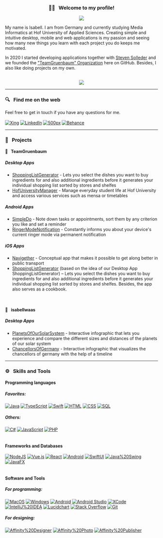 <h3 align="center"> 👋🏼 &nbsp; Welcome to my profile! </h3>

<!-- Typing SVG by DenverCoder1 - https://github.com/DenverCoder1/readme-typing-svg -->
<p align="center">
  <a href="https://github.com/DenverCoder1/readme-typing-svg"><img src="https://readme-typing-svg.herokuapp.com/?lines=Media%20Informatics%20student%20at%20Hof%20University;Prospective%20Software-Developer%20from%20Germany;Learning%20new%20things%20with%20each%20project&font=JetBrains+Mono&center=true&width=520&height=45&vCenter=true&size=18&color=57a5ff"></a>
</p>

My name is Isabell. I am from Germany and currently studying Media Informatics at Hof University of Applied Sciences. Creating simple and intuitive desktop, mobile and web applications is my passion and seeing how many new things you learn with each project you do keeps me motivated.

In 2020 I started developing applications together with [Steven Solleder](https://github.com/stevensolleder) and we founded the ["TeamGruenbaum" Organization](https://github.com/TeamGruenbaum) here on GitHub. Besides, I also like doing projects on my own.
<br><br>
<p align="center">
  <a href="https://github.com/anuraghazra/github-readme-stats">
  <img align="center" src="https://github-readme-stats.vercel.app/api?username=isabellwaas&show_icons=true&theme=tokyonight&hide=prs" />
  </a>
</p>

------------------------------------------
### 🔍 &nbsp; Find me on the web
Feel free to get in touch if you have any questions for me. <br><br>
<a href="https://www.xing.com/profile/Isabell_Waas"><img alt="Xing" src="https://img.shields.io/badge/Xing-006567.svg?logo=xing&logoColor=white"></a>
<a href="https://www.linkedin.com/in/isabell-waas-966226232/"><img alt="LinkedIn" src="https://img.shields.io/badge/LinkedIn-0A66C2.svg?logo=linkedin&logoColor=white"></a>
<a href="https://500px.com/p/isabellwaas"><img alt="500px" src="https://img.shields.io/badge/500px-0099E5.svg?logo=500px&logoColor=white"></a>
<a href="https://www.behance.net/isabellwaas"><img alt="Behance" src="https://img.shields.io/badge/Behance-1769FF.svg?logo=behance&logoColor=white"></a>

------------------------------------------
### 📌 &nbsp; Projects
#### 🌳 &nbsp; TeamGruenbaum
##### Desktop Apps
- [ShoppingListGenerator](https://github.com/TeamGruenbaum/ShoppingListGenerator) - Lets you select the dishes you want to buy ingredients for and also additional ingredients before it generates your individual shopping list sorted by stores and shelfes
- [HofUniversityManager](https://github.com/TeamGruenbaum/HofUniversityManager) - Manage everyday student life at Hof University and access various services such as mensa or timetables

##### Android Apps
- [SimpleDo](https://github.com/TeamGruenbaum/SimpleDo) - Note down tasks or appointments, sort them by any criterion you like and set a reminder
- [RingerModeNotification](https://github.com/TeamGruenbaum/RingerModeNotification) - Constantly informs you about your device's current ringer mode via permanent notification

##### iOS Apps
- [Navigether](https://github.com/TeamGruenbaum/Navigether) - Conceptual app that makes it possible to get along better in public transport
- [ShoppingListGenerator](https://informatik.hof-university.de/allgemein/studienarbeit-shoppinglistgenerator/) (based on the idea of our Desktop App ShoppingListGenerator) – Lets you select the dishes you want to buy ingredients for and also additional ingredients before it generates your individual shopping list sorted by stores and shelfes. Besides, the app also serves as a cookbook. 
<br>

#### 👤 &nbsp; isabellwaas
##### Desktop Apps
- [PlanetsOfOurSolarSystem](https://github.com/isabellwaas/PlanetsOfOurSolarSystem) - Interactive infographic that lets you experience and compare the different sizes and distances of the planets of our solar system
- [ChancellorsOfGermany](https://github.com/isabellwaas/ChancellorsOfGermany) - Interactive infographic that visualizes the chancellors of germany with the help of a timeline

------------------------------------------
### ⚙️ &nbsp; Skills and Tools
#### Programming languages
##### Favorites: <br>
<a href="https://github.com/DenverCoder1/custom-icon-badges"><img alt="Java" src="https://img.shields.io/badge/Java-007396.svg?logo=java&logoColor=white"></a>
<a href="https://github.com/DenverCoder1/custom-icon-badges"><img alt="TypeScript" src="https://img.shields.io/badge/TypeScript-007ACC.svg?logo=typescript&logoColor=white"></a>
<a href="https://github.com/DenverCoder1/custom-icon-badges"><img alt="Swift" src="https://img.shields.io/badge/Swift-F05138.svg?logo=swift&logoColor=white"></a>
<a href="https://github.com/DenverCoder1/custom-icon-badges"><img alt="HTML" src="https://img.shields.io/badge/HTML-E34F26.svg?logo=html5&logoColor=white"></a>
<a href="https://github.com/DenverCoder1/custom-icon-badges"><img alt="CSS" src="https://img.shields.io/badge/CSS-1572B6.svg?logo=css3&logoColor=white"></a>
<a href="https://github.com/DenverCoder1/custom-icon-badges"><img alt="SQL" src="https://custom-icon-badges.herokuapp.com/badge/SQL-025E8C.svg?logo=database&logoColor=white"></a>
##### Others: <br>
<a href="https://github.com/DenverCoder1/custom-icon-badges"><img alt="C#" src="https://custom-icon-badges.herokuapp.com/badge/C%23-68217A.svg?logo=cs2&logoColor=white"></a>
<a href="https://github.com/DenverCoder1/custom-icon-badges"><img alt="JavaScript" src="https://img.shields.io/badge/JavaScript-F7DF1E.svg?logo=javascript&logoColor=white"></a>
<a href="https://github.com/DenverCoder1/custom-icon-badges"><img alt="PHP" src="https://img.shields.io/badge/PHP-777BB4.svg?logo=php&logoColor=white"></a>
<br><br>


#### Frameworks and Databases
<a href="https://github.com/DenverCoder1/custom-icon-badges"><img alt="NodeJS" src="https://img.shields.io/badge/Node.js-339933.svg?logo=nodedotjs&logoColor=white"></a>
<a href="https://github.com/DenverCoder1/custom-icon-badges"><img alt="Vue.js" src="https://img.shields.io/badge/Vue.js-4FC08D.svg?logo=vuedotjs&logoColor=white"></a>
<a href="https://github.com/DenverCoder1/custom-icon-badges"><img alt="React" src="https://img.shields.io/badge/React-61DAFB.svg?logo=react&logoColor=white"></a>
<a href="https://github.com/DenverCoder1/custom-icon-badges"><img alt="Android" src="https://img.shields.io/badge/Android-3DDC84.svg?logo=android&logoColor=white"></a>
<a href="https://github.com/DenverCoder1/custom-icon-badges"><img alt="SwiftUI" src="https://img.shields.io/badge/SwiftUI-F05138.svg?logo=swift&logoColor=white"></a>
<a href="https://github.com/DenverCoder1/custom-icon-badges"><img alt="Java%20Swing" src="https://img.shields.io/badge/Java%20Swing-007396.svg?logo=java&logoColor=white"></a>
<a href="https://github.com/DenverCoder1/custom-icon-badges"><img alt="JavaFX" src="https://img.shields.io/badge/JavaFX-007396.svg?logo=java&logoColor=white"></a>
<br><br>


#### Software and Tools
##### For programming: <br>
<a href="https://github.com/DenverCoder1/custom-icon-badges"><img alt="MacOS" src="https://img.shields.io/badge/MacOS-000000.svg?logo=macos&logoColor=white"></a>
<a href="https://github.com/DenverCoder1/custom-icon-badges"><img alt="Windows" src="https://img.shields.io/badge/Windows-0078D6.svg?logo=windows&logoColor=white"></a>
<a href="https://github.com/DenverCoder1/custom-icon-badges"><img alt="Android" src="https://img.shields.io/badge/Android-3DDC84.svg?logo=android&logoColor=white"></a>
<a href="https://github.com/DenverCoder1/custom-icon-badges"><img alt="Android Studio" src="https://img.shields.io/badge/Android%20Studio-008678.svg?logo=android-studio&logoColor=white"></a>
<a href="https://github.com/DenverCoder1/custom-icon-badges"><img alt="XCode" src="https://img.shields.io/badge/XCode-147EFB.svg?logo=xcode&logoColor=white"></a>
<a href="https://github.com/DenverCoder1/custom-icon-badges"><img alt="IntelliJ%20IDEA" src="https://img.shields.io/badge/IntelliJ%20IDEA-000000.svg?logo=intellijidea&logoColor=white"></a>
<a href="https://github.com/DenverCoder1/custom-icon-badges"><img alt="Lucidchart" src="https://img.shields.io/badge/Lucidchart-ff6a12"></a>
<a href="https://github.com/DenverCoder1/custom-icon-badges"><img alt="Stack Overflow" src="https://img.shields.io/badge/-Stack%20Overflow-FE7A16?logo=stack-overflow&logoColor=white"></a>
<a href="https://github.com/DenverCoder1/custom-icon-badges"><img alt="Git" src="https://img.shields.io/badge/Git-F05033.svg?logo=git&logoColor=white"></a>
##### For designing: <br>
<a href="https://github.com/DenverCoder1/custom-icon-badges"><img alt="Affinity%20Designer" src="https://img.shields.io/badge/Affinity%20Designer-1B72BE?logo=affinitydesigner&logoColor=white"></a>
<a href="https://github.com/DenverCoder1/custom-icon-badges"><img alt="Affinity%20Photo" src="https://img.shields.io/badge/Affinity%20Photo-7E4DD2?logo=affinityphoto&logoColor=white"></a>
<a href="https://github.com/DenverCoder1/custom-icon-badges"><img alt="Affinity%20Publisher" src="https://img.shields.io/badge/Affinity%20Publisher-C9284D?logo=affinitypublisher&logoColor=white"></a>


